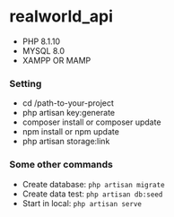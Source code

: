 # realworld_api

- PHP 8.1.10
- MYSQL 8.0
- XAMPP OR MAMP

### Setting
- cd /path-to-your-project
- php artisan key:generate
- composer install or composer update
- npm install or npm update
- php artisan storage:link

### Some other commands
- Create database: `php artisan migrate`
- Create data test: `php artisan db:seed`
- Start in local: `php artisan serve`

